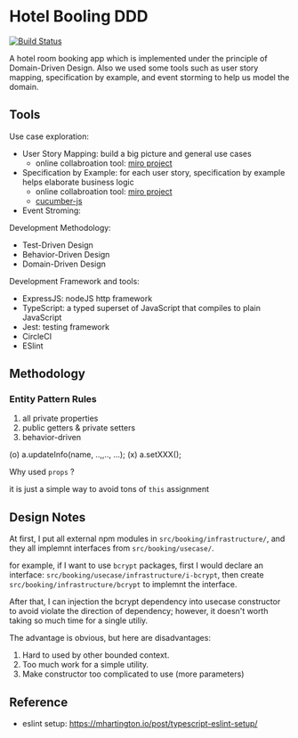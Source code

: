# Hotel Booling DDD

[![Build Status](https://travis-ci.org/FongX777/hotel-booking-ddd.svg?branch=master)](https://travis-ci.org/FongX777/hotel-booking-ddd)

A hotel room booking app which is implemented under the principle of Domain-Driven Design.
Also we used some tools such as user story mapping, specification by example, and event storming to help us model the domain.

## Tools

Use case exploration:

- User Story Mapping: build a big picture and general use cases
  - online collabroation tool: [miro project](https://miro.com/welcomeonboard/6nhDe0xGUiPcO5XvJEC3J1mKv7pQmThxBQ36dgRw1LvuWkwSQdzycJisGCJ2zfSe)
- Specification by Example: for each user story, specification by example helps elaborate business logic
  - online collabroation tool: [miro project](https://miro.com/welcomeonboard/6nhDe0xGUiPcO5XvJEC3J1mKv7pQmThxBQ36dgRw1LvuWkwSQdzycJisGCJ2zfSe)
  - [cucumber-js](https://github.com/cucumber/cucumber-js)
- Event Stroming:

Development Methodology:

- Test-Driven Design
- Behavior-Driven Design
- Domain-Driven Design

Development Framework and tools:

- ExpressJS: nodeJS http framework
- TypeScript: a typed superset of JavaScript that compiles to plain JavaScript
- Jest: testing framework
- CircleCI
- ESlint

## Methodology

### Entity Pattern Rules

1. all private properties
2. public getters & private setters
3. behavior-driven

(o) a.updateInfo(name, ..,,.., ...);
(x) a.setXXX();

Why used `props` ?

it is just a simple way to avoid tons of `this` assignment

## Design Notes

At first, I put all external npm modules in `src/booking/infrastructure/`, and they all
implemnt interfaces from `src/booking/usecase/`.

for example, if I want to use `bcrypt` packages, first I would declare an interface:
`src/booking/usecase/infrastructure/i-bcrypt`, then create `src/booking/infrastructure/bcrypt` to
implemnt the interface.

After that, I can injection the bcrypt dependency into usecase constructor to avoid violate the
direction of dependency; however, it doesn't worth taking so much time for a single utiliy.

The advantage is obvious, but here are disadvantages:

1. Hard to used by other bounded context.
2. Too much work for a simple utility.
3. Make constructor too complicated to use (more parameters)

## Reference

- eslint setup: https://mhartington.io/post/typescript-eslint-setup/

